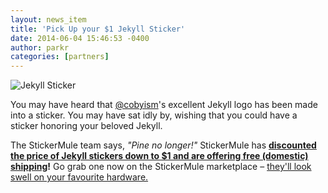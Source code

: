 ```yaml
---
layout: news_item
title: 'Pick Up your $1 Jekyll Sticker'
date: 2014-06-04 15:46:53 -0400
author: parkr
categories: [partners]
---
```


![Jekyll Sticker](/img/jekyll-sticker.jpg)

You may have heard that [@cobyism](https://github.com/cobyism)'s excellent
Jekyll logo has been made into a sticker. You may have sat idly by, wishing
that you could have a sticker honoring your beloved Jekyll.

The StickerMule team says, *"Pine no longer!"* StickerMule has **[discounted the
price of Jekyll stickers down to $1 and are offering free (domestic)
shipping](http://www.stickermule.com/marketplace/825-jekyll-stickers)!**
Go grab one now on the StickerMule marketplace – [they'll look
swell on your favourite hardware.](https://twitter.com/parkr/status/430826309707902976/photo/1)

